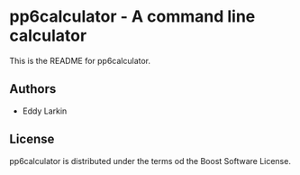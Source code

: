 pp6calculator - A command line calculator
=========================================
This is the README for pp6calculator.

Authors
-------
- Eddy Larkin

License
-------
pp6calculator is distributed under the terms od the Boost Software License.
